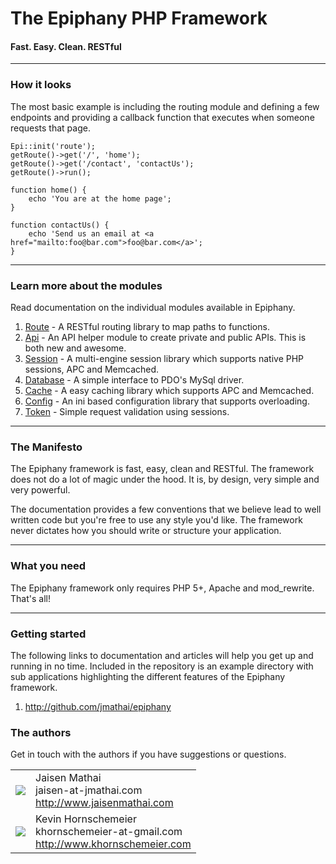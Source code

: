 The Epiphany PHP Framework
=======================
#### Fast. Easy. Clean. RESTful

----------------------------------------

### How it looks

The most basic example is including the routing module and defining a few endpoints and providing a callback function that executes when someone requests that page.

    Epi::init('route');
    getRoute()->get('/', 'home');
    getRoute()->get('/contact', 'contactUs');
    getRoute()->run();
    
    function home() {
        echo 'You are at the home page';
    }

    function contactUs() {
        echo 'Send us an email at <a href="mailto:foo@bar.com">foo@bar.com</a>';
    }

----------------------------------------    

### Learn more about the modules

Read documentation on the individual modules available in Epiphany.

1. [Route][route] - A RESTful routing library to map paths to functions.
2. [Api][api] - An API helper module to create private and public APIs. This is both new and awesome.
3. [Session][session] - A multi-engine session library which supports native PHP sessions, APC and Memcached.
4. [Database][database] - A simple interface to PDO's MySql driver.
5. [Cache][cache] - A easy caching library which supports APC and Memcached.
6. [Config][config] - An ini based configuration library that supports overloading.
7. [Token][token] - Simple request validation using sessions.

----------------------------------------


### The Manifesto

The Epiphany framework is fast, easy, clean and RESTful. The framework does not do a lot of magic under the hood. It is, by design, very simple and very powerful.

The documentation provides a few conventions that we believe lead to well written code but you're free to use any style you'd like. The framework never dictates how you should write or structure your application.

----------------------------------------

### What you need

The Epiphany framework only requires PHP 5+, Apache and mod_rewrite. That's all!

----------------------------------------

### Getting started

The following links to documentation and articles will help you get up and running in no time. Included in the repository is an example directory with sub applications highlighting the different features of the Epiphany framework.

1. <http://github.com/jmathai/epiphany>

### The authors

Get in touch with the authors if you have suggestions or questions.
<table>
  <tr>
    <td><img src="http://www.gravatar.com/avatar/e4d1f099d40e3b453be3355349b90457?s=60"></td><td valign="middle">Jaisen Mathai<br>jaisen-at-jmathai.com<br><a href="http://www.jaisenmathai.com">http://www.jaisenmathai.com</a></td>
  </tr>
  <tr>
    <td><img src="http://www.gravatar.com/avatar/nohash?s=60"></td><td valign="middle">Kevin Hornschemeier<br>khornschemeier-at-gmail.com<br><a href="http://www.khornschemeier.com">http://www.khornschemeier.com</a></td>
  </tr>

</table>


[route]: https://github.com/jmathai/epiphany/blob/master/docs/Route.markdown
[api]: https://github.com/jmathai/epiphany/blob/master/docs/Api.markdown
[session]: https://github.com/jmathai/epiphany/blob/master/docs/Session.markdown
[database]: https://github.com/jmathai/epiphany/blob/master/docs/Database.markdown
[cache]: https://github.com/jmathai/epiphany/blob/master/docs/Cache.markdown
[config]: https://github.com/jmathai/epiphany/blob/master/docs/Config.markdown
[token]: https://github.com/georules/epiphany/blob/csrf/docs/Token.markdown
